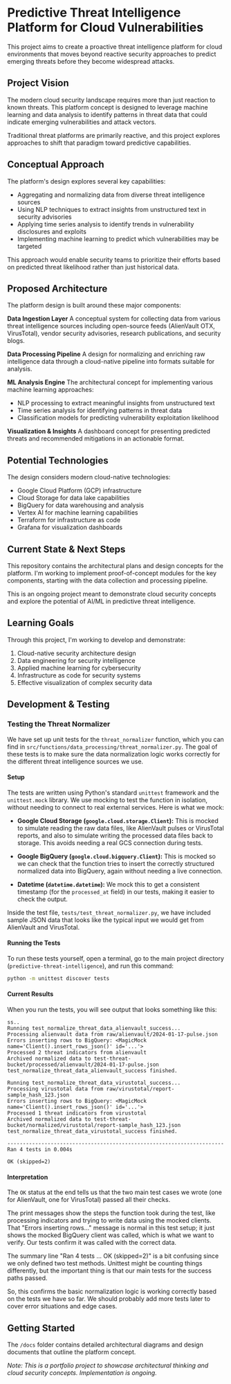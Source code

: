 # Predictive Threat Intelligence Platform for Cloud Vulnerabilities

This project aims to create a proactive threat intelligence platform for cloud environments that moves beyond reactive security approaches to predict emerging threats before they become widespread attacks.

## Project Vision

The modern cloud security landscape requires more than just reaction to known threats. This platform concept is designed to leverage machine learning and data analysis to identify patterns in threat data that could indicate emerging vulnerabilities and attack vectors.

Traditional threat platforms are primarily reactive, and this project explores approaches to shift that paradigm toward predictive capabilities.

## Conceptual Approach

The platform's design explores several key capabilities:

- Aggregating and normalizing data from diverse threat intelligence sources
- Using NLP techniques to extract insights from unstructured text in security advisories
- Applying time series analysis to identify trends in vulnerability disclosures and exploits
- Implementing machine learning to predict which vulnerabilities may be targeted

This approach would enable security teams to prioritize their efforts based on predicted threat likelihood rather than just historical data.

## Proposed Architecture

The platform design is built around these major components:

**Data Ingestion Layer**
A conceptual system for collecting data from various threat intelligence sources including open-source feeds (AlienVault OTX, VirusTotal), vendor security advisories, research publications, and security blogs.

**Data Processing Pipeline**
A design for normalizing and enriching raw intelligence data through a cloud-native pipeline into formats suitable for analysis.

**ML Analysis Engine**
The architectural concept for implementing various machine learning approaches:
- NLP processing to extract meaningful insights from unstructured text
- Time series analysis for identifying patterns in threat data
- Classification models for predicting vulnerability exploitation likelihood

**Visualization & Insights**
A dashboard concept for presenting predicted threats and recommended mitigations in an actionable format.

## Potential Technologies

The design considers modern cloud-native technologies:

- Google Cloud Platform (GCP) infrastructure
- Cloud Storage for data lake capabilities
- BigQuery for data warehousing and analysis
- Vertex AI for machine learning capabilities
- Terraform for infrastructure as code
- Grafana for visualization dashboards

## Current State & Next Steps

This repository contains the architectural plans and design concepts for the platform. I'm working to implement proof-of-concept modules for the key components, starting with the data collection and processing pipeline.

This is an ongoing project meant to demonstrate cloud security concepts and explore the potential of AI/ML in predictive threat intelligence.

## Learning Goals

Through this project, I'm working to develop and demonstrate:

1. Cloud-native security architecture design
2. Data engineering for security intelligence
3. Applied machine learning for cybersecurity
4. Infrastructure as code for security systems
5. Effective visualization of complex security data

## Development & Testing

### Testing the Threat Normalizer

We have set up unit tests for the `threat_normalizer` function, which you can find in `src/functions/data_processing/threat_normalizer.py`. The goal of these tests is to make sure the data normalization logic works correctly for the different threat intelligence sources we use.

#### Setup

The tests are written using Python's standard `unittest` framework and the `unittest.mock` library. We use mocking to test the function in isolation, without needing to connect to real external services. Here is what we mock:

- **Google Cloud Storage (`google.cloud.storage.Client`):** This is mocked to simulate reading the raw data files, like AlienVault pulses or VirusTotal reports, and also to simulate writing the processed data files back to storage. This avoids needing a real GCS connection during tests.

- **Google BigQuery (`google.cloud.bigquery.Client`):** This is mocked so we can check that the function tries to insert the correctly structured normalized data into BigQuery, again without needing a live connection.

- **Datetime (`datetime.datetime`):** We mock this to get a consistent timestamp (for the `processed_at` field) in our tests, making it easier to check the output.

Inside the test file, `tests/test_threat_normalizer.py`, we have included sample JSON data that looks like the typical input we would get from AlienVault and VirusTotal.

#### Running the Tests

To run these tests yourself, open a terminal, go to the main project directory (`predictive-threat-intelligence`), and run this command:

```bash
python -m unittest discover tests
```

#### Current Results

When you run the tests, you will see output that looks something like this:

```text
ss..
Running test_normalize_threat_data_alienvault_success...
Processing alienvault data from raw/alienvault/2024-01-17-pulse.json
Errors inserting rows to BigQuery: <MagicMock name='Client().insert_rows_json()' id='...'>
Processed 2 threat indicators from alienvault
Archived normalized data to test-threat-bucket/processed/alienvault/2024-01-17-pulse.json
test_normalize_threat_data_alienvault_success finished.

Running test_normalize_threat_data_virustotal_success...
Processing virustotal data from raw/virustotal/report-sample_hash_123.json
Errors inserting rows to BigQuery: <MagicMock name='Client().insert_rows_json()' id='...'>
Processed 1 threat indicators from virustotal
Archived normalized data to test-threat-bucket/normalized/virustotal/report-sample_hash_123.json
test_normalize_threat_data_virustotal_success finished.

----------------------------------------------------------------------
Ran 4 tests in 0.004s

OK (skipped=2)
```

#### Interpretation

The `OK` status at the end tells us that the two main test cases we wrote (one for AlienVault, one for VirusTotal) passed all their checks.

The print messages show the steps the function took during the test, like processing indicators and trying to write data using the mocked clients. That "Errors inserting rows..." message is normal in this test setup; it just shows the mocked BigQuery client was called, which is what we want to verify. Our tests confirm it was called with the correct data.

The summary line "Ran 4 tests ... OK (skipped=2)" is a bit confusing since we only defined two test methods. Unittest might be counting things differently, but the important thing is that our main tests for the success paths passed.

So, this confirms the basic normalization logic is working correctly based on the tests we have so far. We should probably add more tests later to cover error situations and edge cases.

## Getting Started

The `/docs` folder contains detailed architectural diagrams and design documents that outline the platform concept. 

*Note: This is a portfolio project to showcase architectural thinking and cloud security concepts. Implementation is ongoing.*
